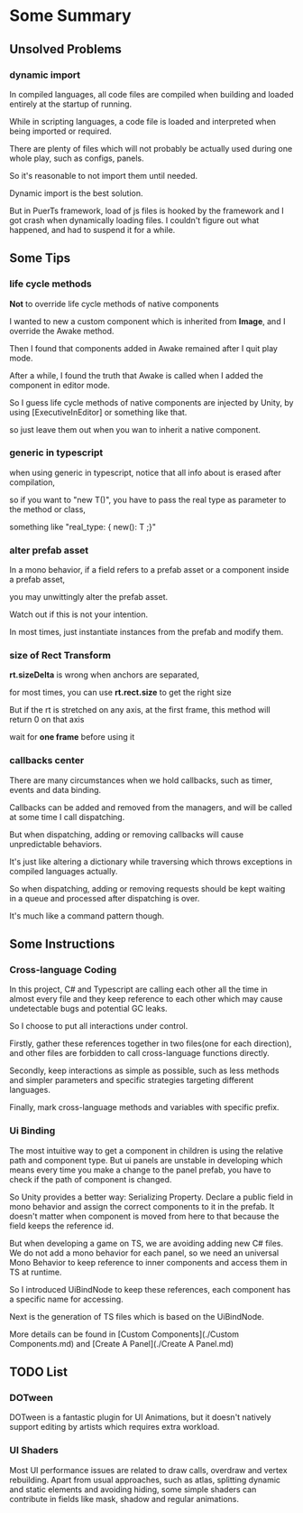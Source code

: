 # Some Summary

## Unsolved Problems

### dynamic import

In compiled languages, all code files are compiled when building and loaded entirely at the startup of running.

While in scripting languages, a code file is loaded and interpreted when being imported or required.

There are plenty of files which will not probably be actually used during one whole play, such as configs, panels. 

So it's reasonable to not import them until needed.

Dynamic import is the best solution. 

But in PuerTs framework, load of js files is hooked by the framework and I got crash when dynamically loading files. I couldn't figure out what happened, and had to suspend it for a while.

## Some Tips

###  life cycle methods

**Not** to override life cycle methods of native components

I wanted to new a custom component which is inherited from **Image**, and I override the Awake method. 

Then I found that components added in Awake remained after I quit play mode. 

After a while, I found the truth that Awake is called when I added the component in editor mode.

So I guess life cycle methods of native components are injected by Unity, by using [ExecutiveInEditor] or something like that.

so just leave them out when you wan to inherit a native component.

### generic in typescript

when using generic<T> in typescript, notice that all info about <T> is erased after compilation, 

so if you want to "new T()", you have to pass the real type as parameter to the method or class, 

something like "real_type: { new(): T ;}"

### alter prefab asset

In a mono behavior, if a field refers to a prefab asset or a component inside a prefab asset, 

you may unwittingly alter the prefab asset. 

Watch out if this is not your intention.

In most times, just instantiate instances from the prefab and modify them.

### size of Rect Transform

**rt.sizeDelta** is wrong when anchors are separated, 

for most times, you can use **rt.rect.size**  to get the right size

But if the rt is stretched on any axis, at the first frame, this method will return 0 on that axis

wait for **one frame** before using it

### callbacks center

There are many circumstances when we hold callbacks, such as timer, events and data binding.

Callbacks can be added and removed from the managers, and will be called at some time I call dispatching.

But when dispatching, adding or removing callbacks will cause unpredictable behaviors. 

It's just like altering a dictionary while traversing which throws exceptions in compiled languages actually.

So when dispatching, adding or removing requests should be kept waiting in a queue and processed after dispatching is over.

It's much like a command pattern though.

## Some Instructions

### Cross-language Coding

In this project, C# and Typescript are calling each other all the time in almost every file and they keep reference to each other which may cause undetectable bugs and potential GC  leaks.

So I choose to put all interactions under control. 

Firstly, gather these references together in two files(one for each direction), and other files are forbidden to call cross-language functions directly. 

Secondly, keep interactions as simple as possible, such as less methods and simpler parameters and specific strategies targeting different languages. 

Finally, mark cross-language methods and variables with specific prefix.

### Ui Binding

The most intuitive way to get a component in children is using the relative path and component type. But ui panels are unstable in developing which means every time you make a change to the panel prefab, you have to check if the path of component is changed.

So Unity provides a better way: Serializing Property. Declare a public field in mono behavior and assign the correct components to it in the prefab. It doesn't matter when component is moved from here to that because the field keeps the reference id.

But when developing a game on TS, we are avoiding adding new C# files. We do not add a mono behavior for each panel, so we need an universal Mono Behavior to keep reference to inner  components and access them in TS at runtime.

So I introduced UiBindNode to keep these references, each component has a specific name for accessing.

Next is the generation of TS files which is based on the UiBindNode.

More details can be found in [Custom Components](./Custom Components.md) and [Create A Panel](./Create A Panel.md)

## TODO List

### DOTween

DOTween is a fantastic plugin for UI Animations, but it doesn't natively support editing by artists which requires extra workload.

### UI Shaders

Most UI performance issues are related to draw calls, overdraw and vertex rebuilding. Apart from usual approaches, such as atlas, splitting dynamic and static elements and avoiding hiding, some simple shaders can contribute in fields like mask, shadow and regular animations.